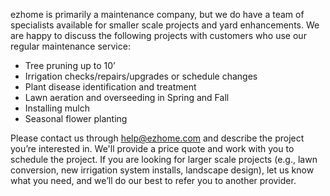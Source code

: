 ezhome is primarily a maintenance company, but we do have a team of specialists available for smaller scale projects and yard enhancements. We are happy to discuss the following projects with customers who use our regular maintenance service:

- Tree pruning up to 10’
- Irrigation checks/repairs/upgrades or schedule changes
- Plant disease identification and treatment
- Lawn aeration and overseeding in Spring and Fall
- Installing mulch
- Seasonal flower planting

Please contact us through help@ezhome.com and describe the project you’re interested in. We'll provide a price quote and work with you to schedule the project.  If you are looking for larger scale projects (e.g., lawn conversion, new irrigation system installs, landscape design), let us know what you need, and we’ll do our best to refer you to another provider.